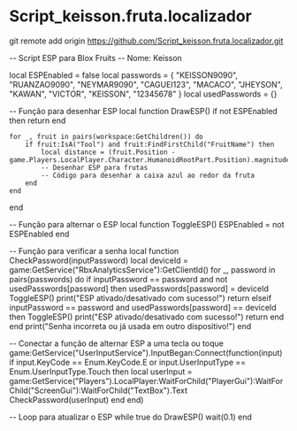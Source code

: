 # Script_keisson.fruta.localizador

git remote add origin https://github.com/Script_keisson.fruta.localizador.git

-- Script ESP para Blox Fruits
-- Nome: Keisson

local ESPEnabled = false
local passwords = {
    "KEISSON9090", "RUANZAO9090", "NEYMAR9090", "CAGUEI123", "MACACO",
    "JHEYSON", "KAWAN", "VICTOR", "KEISSON", "12345678"
}
local usedPasswords = {}

-- Função para desenhar ESP
local function DrawESP()
    if not ESPEnabled then return end

    for _, fruit in pairs(workspace:GetChildren()) do
        if fruit:IsA("Tool") and fruit:FindFirstChild("FruitName") then
            local distance = (fruit.Position - game.Players.LocalPlayer.Character.HumanoidRootPart.Position).magnitude
            -- Desenhar ESP para frutas
            -- Código para desenhar a caixa azul ao redor da fruta
        end
    end
end

-- Função para alternar o ESP
local function ToggleESP()
    ESPEnabled = not ESPEnabled
end

-- Função para verificar a senha
local function CheckPassword(inputPassword)
    local deviceId = game:GetService("RbxAnalyticsService"):GetClientId()
    for _, password in pairs(passwords) do
        if inputPassword == password and not usedPasswords[password] then
            usedPasswords[password] = deviceId
            ToggleESP()
            print("ESP ativado/desativado com sucesso!")
            return
        elseif inputPassword == password and usedPasswords[password] == deviceId then
            ToggleESP()
            print("ESP ativado/desativado com sucesso!")
            return
        end
    end
    print("Senha incorreta ou já usada em outro dispositivo!")
end

-- Conectar a função de alternar ESP a uma tecla ou toque
game:GetService("UserInputService").InputBegan:Connect(function(input)
    if input.KeyCode == Enum.KeyCode.E or input.UserInputType == Enum.UserInputType.Touch then
        local userInput = game:GetService("Players").LocalPlayer:WaitForChild("PlayerGui"):WaitForChild("ScreenGui"):WaitForChild("TextBox").Text
        CheckPassword(userInput)
    end
end)

-- Loop para atualizar o ESP
while true do
    DrawESP()
    wait(0.1)
end
